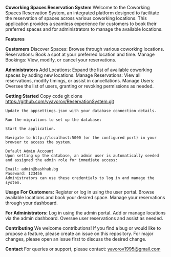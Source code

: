 **Coworking Spaces Reservation System**
    Welcome to the Coworking Spaces Reservation System, an integrated platform designed to facilitate the reservation of spaces across various coworking locations. This application provides a seamless experience for customers to book their preferred spaces and for administrators to manage the available locations.

**Features**

**Customers**
    Discover Spaces: Browse through various coworking locations.
    Reservations: Book a spot at your preferred location and time.
    Manage Bookings: View, modify, or cancel your reservations.
    
**Administrators**
    Add Locations: Expand the list of available coworking spaces by adding new locations.
    Manage Reservations: View all reservations, modify timings, or assist in cancellations.
    Manage Users: Oversee the list of users, granting or revoking permissions as needed.

    
**Getting Started**
    Copy code
    git clone https://github.com/vyavorov/ReservationSystem.git
    
    Update the appsettings.json with your database connection details.
    
    Run the migrations to set up the database:
    
    Start the application.
    
    Navigate to http://localhost:5000 (or the configured port) in your browser to access the system.
    
    Default Admin Account
    Upon setting up the database, an admin user is automatically seeded and assigned the admin role for immediate access:
    
    Email: admin@bashhub.bg
    Password: 123456
    Administrators can use these credentials to log in and manage the system.

**Usage**
**For Customers:**
    Register or log in using the user portal.
    Browse available locations and book your desired space.
    Manage your reservations through your dashboard.


**For Administrators:**
    Log in using the admin portal.
    Add or manage locations via the admin dashboard.
    Oversee user reservations and assist as needed.

**Contributing**
    We welcome contributions! If you find a bug or would like to propose a feature, please create an issue on this repository. For major changes, please open an issue first to discuss the desired change.

**Contact**
    For queries or support, please contact: yavorov1995@gmail.com
